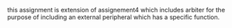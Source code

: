 this assignment is extension of assignement4 which includes arbiter for the purpose of including an external peripheral which has a specific function.
